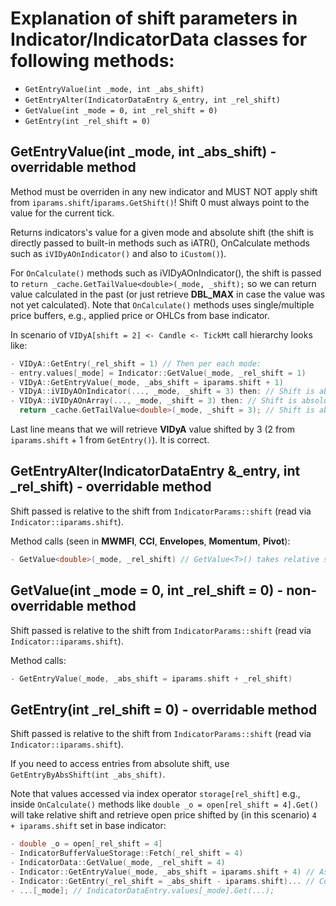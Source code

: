 # Explanation of shift parameters in Indicator/IndicatorData classes for following methods:
- `GetEntryValue(int _mode, int _abs_shift)`
- `GetEntryAlter(IndicatorDataEntry &_entry, int _rel_shift)`
- `GetValue(int _mode = 0, int _rel_shift = 0)`
- `GetEntry(int _rel_shift = 0)`

## GetEntryValue(int _mode, int _abs_shift) - overridable method

Method must be overriden in any new indicator and MUST NOT apply shift from `iparams.shift`/`iparams.GetShift()`! Shift 0 must always point to the value for the current tick.

Returns indicators's value for a given mode and absolute shift (the shift is directly passed to built-in methods such as iATR(), OnCalculate methods such as `iVIDyAOnIndicator()` and also to `iCustom()`).

For `OnCalculate()` methods such as iVIDyAOnIndicator(), the shift is passed to `return _cache.GetTailValue<double>(_mode, _shift);` so we can return value calculated in the past (or just retrieve **DBL_MAX** in case the value was not yet calculated).
Note that `OnCalculate()` methods uses single/multiple price buffers, e.g., applied price or OHLCs from base indicator.

In scenario of `VIDyA[shift = 2] <- Candle <- TickMt` call hierarchy looks like:
```cpp
- VIDyA::GetEntry(_rel_shift = 1) // Then per each mode:
- entry.values[_mode] = Indicator::GetValue(_mode, _rel_shift = 1)
- VIDyA::GetEntryValue(_mode, _abs_shift = iparams.shift + 1)
- VIDyA::iVIDyAOnIndicator(..., _mode, _shift = 3) then: // Shift is absolute.
- VIDyA::iVIDyAOnArray(..., _mode, _shift = 3) then: // Shift is absolute.
  return _cache.GetTailValue<double>(_mode, _shift = 3); // Shift is absolute.
```
Last line means that we will retrieve **VIDyA** value shifted by 3 (2 from `iparams.shift` + 1 from `GetEntry()`). It is correct.

## GetEntryAlter(IndicatorDataEntry &_entry, int _rel_shift) - overridable method

Shift passed is relative to the shift from `IndicatorParams::shift` (read via `Indicator::iparams.shift`).

Method calls (seen in **MWMFI**, **CCI**, **Envelopes**, **Momentum**, **Pivot**):
```cpp
- GetValue<double>(_mode, _rel_shift) // GetValue<T>() takes relative shift.
```

## GetValue(int _mode = 0, int _rel_shift = 0) - non-overridable method

Shift passed is relative to the shift from `IndicatorParams::shift` (read via `Indicator::iparams.shift`).

Method calls:
```cpp
- GetEntryValue(_mode, _abs_shift = iparams.shift + _rel_shift)
```

## GetEntry(int _rel_shift = 0) - overridable method

Shift passed is relative to the shift from `IndicatorParams::shift` (read via `Indicator::iparams.shift`).

If you need to access entries from absolute shift, use `GetEntryByAbsShift(int _abs_shift)`.

Note that values accessed via index operator `storage[rel_shift]` e.g., inside `OnCalculate()` methods like `double _o = open[rel_shift = 4].Get()` will take relative shift and retrieve open price shifted by (in this scenario) `4 + iparams.shift` set in base indicator:
```cpp
- double _o = open[_rel_shift = 4]
- IndicatorBufferValueStorage::Fetch(_rel_shift = 4)
- IndicatorData::GetValue(_mode, _rel_shift = 4)
- Indicator::GetEntryValue(_mode, _abs_shift = iparams.shift + 4) // As GetEntryValue() takes absolute shift, we add shift from iparams.shift.
- Indicator::GetEntry(_rel_shift = _abs_shift - iparams.shift)... // Converting absolute shift into relative one for GetEntry().
- ...[_mode]; // IndicatorDataEntry.values[_mode].Get(...);
```